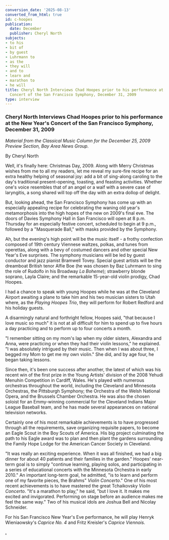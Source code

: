 ```yaml
---
conversion_date: '2025-08-13'
converted_from_html: true
id: c-hoopes
publication:
  date: December
  publisher: Cheryl North
subjects:
- to his
- bit of
- by guest
- Luhrmann to
- as the
- they will
- and to
- learn and
- marathon to
- he will
title: Cheryl North Interviews Chad Hoopes prior to his performance at the New Year's
  Concert of the San Francisco Symphony, December 31, 2009
type: interview
---
```


### **Cheryl North Interviews Chad Hoopes prior to his performance at the New Year's Concert of the San Francisco Symphony, December 31, 2009**

*Material from the Classical Music Column for the December 25, 2009 Preview Section, Bay Area News Group.*

By Cheryl North

 Well, it's finally here: Christmas Day, 2009. Along with Merry Christmas wishes from me to all my readers, let me reveal my sure-fire recipe for an extra healthy helping of seasonal joy: add a bit of sing-along caroling to the day's traditional present-opening, toasting, and feasting activities. Whether one's voice resembles that of an angel or a waif with a severe case of laryngitis, a song shared will top off the day with an extra dollop of delight.

 But, looking ahead, the San Francisco Symphony has come up with an especially appealing recipe for celebrating the waning old year's metamorphosis into the high hopes of the new on 2009's final eve. The doors of Davies Symphony Hall in San Francisco will open at 8 p.m. Thursday for an especially festive concert, scheduled to begin at 9 p.m., followed by a "Masquerade Ball," with masks provided by the Symphony.

 Ah, but the evening's high point will be the music itself - a frothy confection composed of 19th century Viennese waltzes, polkas, and tunes from operettas, along with a bevy of costumed dancers and other special New Year's Eve surprises. The symphony musicians will be led by guest conductor and jazz pianist Bramwell Tovey. Special guest artists will be the dreamboat British tenor Alfie Boe (he was chosen by Baz Luhrmann to sing the role of Rudolfo in his Broadway *La Boheme*); strawberry blonde soprano, Layla Claire; and the remarkable 15-year-old violin prodigy, Chad Hoopes.

 I had a chance to speak with young Hoopes while he was at the Cleveland Airport awaiting a plane to take him and his two musician sisters to Utah where, as the *Playing Hoopes Trio*, they will perform for Robert Redford and his holiday guests.

 A disarmingly natural and forthright fellow, Hoopes said, "that because I love music so much" it is not at all difficult for him to spend up to five hours a day practicing and to perform up to four concerts a month.

 "I remember sitting on my mom's lap when my older sisters, Alexandra and Anna, were practicing or when they had their violin lessons," he explained. "I was absolutely intrigued by their music. Then when I was about three, I begged my Mom to get me my own violin." She did, and by age four, he began taking lessons.

 Since then, it's been one success after another, the latest of which was his recent win of the first prize in the Young Artists' division of the 2008 Yehudi Menuhin Competition in Cardiff, Wales. He's played with numerous orchestras throughout the world, including the Cleveland and Minnesota Orchestras, the Pittsburgh Symphony; the Orchestra of the Welsh National Opera, and the Brussels Chamber Orchestra. He was also the chosen soloist for an Emmy-winning commercial for the Cleveland Indians Major League Baseball team, and he has made several appearances on national television networks.

 Certainly one of his most remarkable achievements is to have progressed through all the requirements, save organizing requisite papers, to become an Eagle Scout in the Boy Scouts of America. His big project culminating the path to his Eagle award was to plan and then plant the gardens surrounding the Family Hope Lodge for the American Cancer Society in Cleveland.

 "It was really an exciting experience. When it was all finished, we had a big dinner for about 40 patients and their families in the garden."
 Hoopes' near-term goal is to simply "continue learning, playing solos, and participating in a series of educational concerts with the Minnesota Orchestra in early 2010." An important long-term goal, he admitted, "is to learn and perform one of my favorite pieces, the Brahms" *Violin Concerto*."
 One of his most recent achievements is to have mastered the great Tchaikovsky *Violin Concerto*. "It's a marathon to play," he said, "but I love it. It makes me excited and invigorated. Performing on stage before an audience makes me feel the same way." Two of his musical idols are Joshua Bell and Nicolay Schneider.

 For his San Francisco New Year's Eve performance, he will play Henryk Wieniaowsky's *Caprice No. 4* and Fritz Kreisler's *Caprice Viennois.*

[.](http://www.northworks.net)